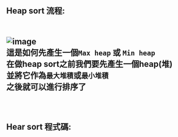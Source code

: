 Heap sort 流程:
------

<br>![image](https://github.com/LaiYuChung/DSA_leetcode-project/blob/master/image/Max_Min_Heap.jpg)
<br>這是如何先產生一個`Max heap` 或 `Min heap`
<br>在做heap sort之前我們要先產生一個heap(堆)
<br>並將它作為`最大堆積`或`最小堆積`
<br>之後就可以進行排序了
<br>
<br>
<br>
<br>Hear sort 程式碼:
---

